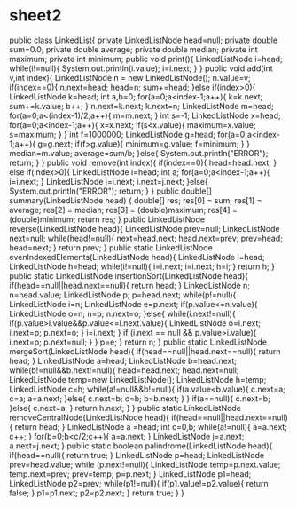 # sheet2


public class LinkedList{
    private LinkedListNode head=null;
    private double sum=0.0;
    private double average;
    private double median;
    private int maximum;
    private int minimum;
    public void print(){
        LinkedListNode i=head;
        while(i!=null){
            System.out.println(i.value);
            i=i.next;
        }
    }
    public void add(int v,int index){
        LinkedListNode n = new LinkedListNode();
        n.value=v;
        if(index==0){
            n.next=head;
            head=n;
            sum+=head;
        }else if(index>0){
            LinkedListNode k=head;
            int a,b=0;
            for(a=0;a<index-1;a++){
                k=k.next;
                sum+=k.value;
                b++;
            }
            n.next=k.next;
            k.next=n;
            LinkedListNode m=head;
            for(a=0;a<(index-1)/2;a++){
                m=m.next;
            }
            int s=-1;
            LinkedListNode x=head;
            for(a=0;a<index-1;a++){
                x=x.next;
                if(s<x.value){
                    maximum=x.value;
                    s=maximum;
                }
            }
            int f=1000000;
            LinkedListNode g=head;
            for(a=0;a<index-1;a++){
                g=g.next;
                if(f>g.value){
                    minimum=g.value;
                    f=minimum;
                }
            }
            median=m.value;
            average=sum/b;
        }else{
            System.out.println("ERROR");
            return;
        }
    }
    public void remove(int index){
        if(index==0){
            head=head.next;
        }
        else if(index>0){
            LinkedListNode i=head;
            int a;
            for(a=0;a<index-1;a++){
                i=i.next;
            }
            LinkedListNode j=i.next;
            i.next=j.next;
        }else{
            System.out.println("ERROR");
            return;
        }
    }
    public double[] summary(LinkedListNode head) {
        double[] res;
        res[0] = sum;
        res[1] = average;
        res[2] = median;
        res[3] = (double)maximum;
        res[4] = (double)minimum;
        return res;
    }
    public LinkedListNode reverse(LinkedListNode head){
        LinkedListNode prev=null;
        LinkedListNode next=null;
        while(head!=null){
            next=head.next;
            head.next=prev;
            prev=head;
            head=next;
        }
        return prev;
    }
    public static LinkedListNode evenIndexedElements(LinkedListNode head){
        LinkedListNode i=head;
        LinkedListNode h=head;
        while(i!=null){
            i=i.next;
            i=i.next;
            h=i;
        }
        return h;
    }
    public static LinkedListNode insertionSort(LinkedListNode head){
        if(head==null||head.next==null){
            return head;
        }
        LinkedListNode n;
        n=head.value;
        LinkedListNode p;
        p=head.next;
        while(p!=null){
            LinkedListNode i=n;
            LinkedListNode e=p.next;
            if(p.value<=n.value){
                LinkedListNode o=n;
                n=p;
                n.next=o;
            }else{
                while(i.next!=null){
                    if(p.value>i.value&&p.value<=i.next.value){
                        LinkedListNode o=i.next;
                        i.next=p;
                        p.next=o;
                    }
                    i=i.next;
                }
                if (i.next == null && p.value>i.value){
                    i.next=p;
                    p.next=null;
                }
            }
            p=e;
        }
        return n;
    }
    public static LinkedListNode mergeSort(LinkedListNode head){
        if(head==null||head.next==null){
            return head;
        }
        LinkedListNode a=head;
        LinkedListNode b=head.next;
        while(b!=null&&b.next!=null){
            head=head.next;
            head.next=null;
            LinkedListNode temp=new LinkedListNode();
            LinkedListNode h=temp;
            LinkedListNode c=h;
            while(a!=null&&b!=null){
                if(a.value<b.value){
                    c.next=a;
                    c=a;
                    a=a.next;
                }else{
                    c.next=b;
                    c=b;
                    b=b.next;
                }
            }
            if(a==null){
                c.next=b;
            }else{
                c.next=a;
            }
            return h.next;
        }
    }
    public static LinkedListNode removeCentralNode(LinkedListNode head){
        if(head==null||head.next==null){
            return head;
        }
        LinkedListNode a =head;
        int c=0,b;
        while(a!=null){
            a=a.next;
            c++;
        }
        for(b=0;b<c/2;c++){
            a=a.next;
        }
        LinkedListNode j=a.next;
        a.next=j.next;
    }
    public static boolean palindrome(LinkedListNode head){
        if(head==null){
            return true;
        }
        LinkedListNode p=head;
        LinkedListNode prev=head.value;
        while (p.next!=null){
            LinkedListNode temp=p.next.value;
            temp.next=prev;
            prev=temp;
            p=p.next;
        }
        LinkedListNode p1=head;
        LinkedListNode p2=prev;
        while(p1!=null){
            if(p1.value!=p2.value){
                return false;
            }
            p1=p1.next;
            p2=p2.next;
        }
        return true;
    }
}
